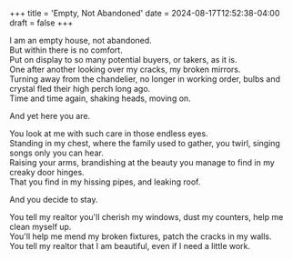 +++
title = 'Empty, Not Abandoned'
date = 2024-08-17T12:52:38-04:00
draft = false
+++

I am an empty house, not abandoned.  
But within there is no comfort.  
Put on display to so many potential buyers, or takers, as it is.  
One after another looking over my cracks, my broken mirrors.  
Turning away from the chandelier, no longer in working order, bulbs and crystal fled their high perch long ago.  
Time and time again, shaking heads, moving on.

And yet here you are.

You look at me with such care in those endless eyes.  
Standing in my chest, where the family used to gather, you twirl, singing songs only you can hear.  
Raising your arms, brandishing at the beauty you manage to find in my creaky door hinges.  
That you find in my hissing pipes, and leaking roof.

And you decide to stay.

You tell my realtor you'll cherish my windows, dust my counters, help me clean myself up.  
You'll help me mend my broken fixtures, patch the cracks in my walls.  
You tell my realtor that I am beautiful, even if I need a little work.
